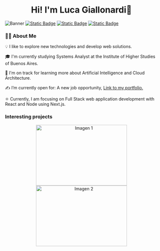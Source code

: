 <h1 align="center">Hi! I'm Luca Giallonardi👋</h1>
<img alt="Banner" src="https://i.postimg.cc/2yng6cZf/Sin-t-tulo-1.jpg">
<a href="https://wa.me/+541135562843"><img alt="Static Badge" src="https://img.shields.io/badge/WhatsApp-%20green"></a>
<a href="mailto:lgiallonardi@gmail.com?Subject=He%20visitado%20tu%20perfil%20de%20GitHub!"><img alt="Static Badge" src="https://img.shields.io/badge/Email-%20%23f44336"></a>
<a href="https://www.linkedin.com/in/luca-giallonardi-084992154"><img alt="Static Badge" src="https://img.shields.io/badge/LinkedIn-%20%230a66c2"></a>
<h3>👨‍💻 About Me</h3>
<p>💡  I like to explore new technologies and develop web solutions.</p>
<p>🎓  I'm currently studying Systems Analyst at the Institute of Higher Studies of Buenos Aires.</p>
<p>🌱  I'm on track for learning more about Artificial Intelligence and Cloud Architecture.</p>
<p>✍️  I’m currently open for: A new job opportunity, <a href="https://my-portfolio-rho-sepia.vercel.app/">Link to my portfolio.</a></p>
<p>⚛️  Currently, I am focusing on Full Stack web application development with React and Node using Next.js.</a></p>

<h3>Interesting projects</h3>
<div align="center">
  <a href="https://github.com/lucagiallonardi/smart-tv-web.git"><img src="https://i.postimg.cc/sfksz713/smarttvweb.png" alt="Imagen 1" width="300" height="200"/></a>
  <a href="https://github.com/lucagiallonardi/movies-react-app"><img src="https://i.postimg.cc/Y0xjq1B9/Sin-t-tulo.png" alt="Imagen 2" width="300" height="200"/></a>
</div>
